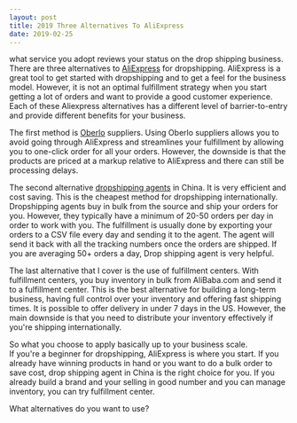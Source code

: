 ```yaml
---
layout: post
title: 2019 Three Alternatives To AliExpress
date: 2019-02-25
---
```


what service you adopt reviews your status on the drop shipping business.  
There are three alternatives to [AliExpress](https://www.aliexpress.com/) for dropshipping. AliExpress is a great tool to get started with dropshipping and to get a feel for the business model. However, it is not an optimal fulfillment strategy when you start getting a lot of orders and want to provide a good customer experience. Each of these Aliexpress alternatives has a different level of barrier-to-entry and provide different benefits for your business.  

The first method is [Oberlo](https://www.oberlo.com/) suppliers. Using Oberlo suppliers allows you to avoid going through AliExpress and streamlines your fulfillment by allowing you to one-click order for all your orders. However, the downside is that the products are priced at a markup relative to AliExpress and there can still be processing delays.

The second alternative [dropshipping agents](https://1stopdropshipping.com) in China. It is very efficient and cost saving. This is the cheapest method for dropshipping internationally. Dropshipping agents buy in bulk from the source and ship your orders for you. However, they typically have a minimum of 20-50 orders per day in order to work with you. The fulfillment is usually done by exporting your orders to a CSV file every day and sending it to the agent. The agent will send it back with all the tracking numbers once the orders are shipped. If you are averaging 50+ orders a day, Drop shipping agent is very helpful.

The last alternative that I cover is the use of fulfillment centers. With fulfillment centers, you buy inventory in bulk from AliBaba.com and send it to a fulfillment center. This is the best alternative for building a long-term business, having full control over your inventory and offering fast shipping times. It is possible to offer delivery in under 7 days in the US. However, the main downside is that you need to distribute your inventory effectively if you're shipping internationally.

So what you choose to apply basically up to your business scale.  
If you're a beginner for dropshipping, AliExpress is where you start. If you already have winning products in hand or you want to do a bulk order to save cost, drop shipping agent in China is the right choice for you.
If you already build a brand and your selling in good number and you can manage inventory, you can try fulfillment center.   

What alternatives do you want to use?